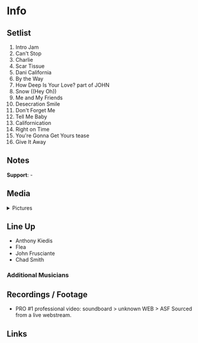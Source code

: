 # Info

## Setlist

1. Intro Jam
2. Can't Stop
3. Charlie
4. Scar Tissue
5. Dani California
6. By the Way
7. How Deep Is Your Love? part of JOHN
8. Snow ((Hey Oh))
9. Me and My Friends
10. Desecration Smile
11. Don't Forget Me
12. Tell Me Baby
13. Californication
14. Right on Time
15. You're Gonna Get Yours tease
16. Give It Away

## Notes

**Support**: -

## Media 

<details>
  <summary>Pictures</summary>
  <!--<img alt="Setlist" title="Setlist" src="_.jpg" height="200" />
  <img alt="Flyer" title="Flyer" src="_.jpg" height="200" />
  <img alt="Clipper" title="Clipper" src="_.jpg" height="200" />
  <img alt="Ticket" title="Ticket" src="_.jpg" height="200" />
  -->
</details>

## Line Up

* Anthony Kiedis
* Flea
* John Frusciante
* Chad Smith

### Additional Musicians

## Recordings / Footage

* PRO #1 professional video: soundboard > unknown WEB > ASF Sourced from a live webstream.

## Links